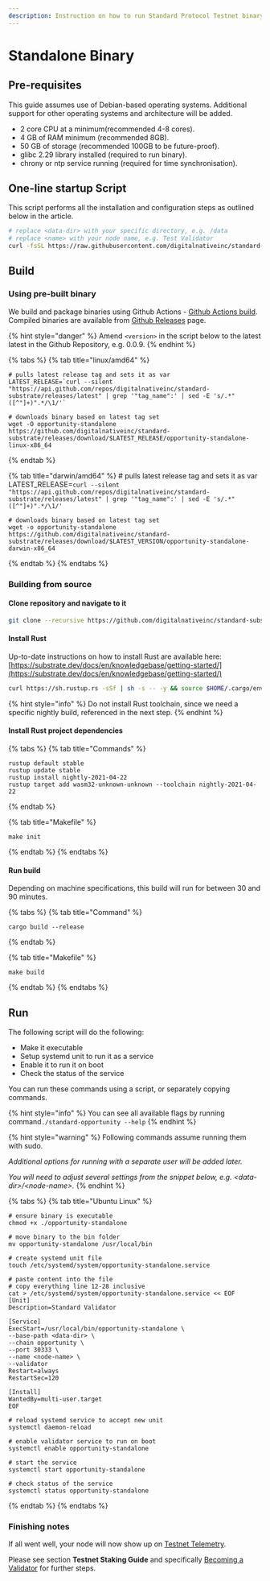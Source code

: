```yaml
---
description: Instruction on how to run Standard Protocol Testnet binary.
---
```


# Standalone Binary

## Pre-requisites

This guide assumes use of Debian-based operating systems. Additional support for other operating systems and architecture will be added.

* 2 core CPU at a minimum\(recommended 4-8 cores\).
* 4 GB of RAM minimum \(recommended 8GB\).
* 50 GB of storage \(recommended 100GB to be future-proof\).
* glibc 2.29 library installed \(required to run binary\).
* chrony or ntp service running \(required for time synchronisation\).

## One-line startup Script

This script performs all the installation and configuration steps as outlined below in the article.

```bash
# replace <data-dir> with your specific directory, e.g. /data
# replace <name> with your node name, e.g. Test Validator
curl -fsSL https://raw.githubusercontent.com/digitalnativeinc/standard-substrate/master/scripts/oneline.sh | bash -s <data-dir> <name>
```

## Build

### Using pre-built binary

We build and package binaries using Github Actions - [Github Actions build](https://github.com/digitalnativeinc/standard-substrate/actions/workflows/binary-build.yml). Compiled binaries are available from [Github Releases](https://github.com/digitalnativeinc/standard-substrate/releases) page.

{% hint style="danger" %}
Amend `<version>` in the script below to the latest latest in the Github Repository, e.g. 0.0.9.
{% endhint %}

{% tabs %}
{% tab title="linux/amd64" %}
```text
# pulls latest release tag and sets it as var
LATEST_RELEASE=`curl --silent "https://api.github.com/repos/digitalnativeinc/standard-substrate/releases/latest" | grep '"tag_name":' | sed -E 's/.*"([^"]+)".*/\1/'`

# downloads binary based on latest tag set
wget -O opportunity-standalone https://github.com/digitalnativeinc/standard-substrate/releases/download/$LATEST_RELEASE/opportunity-standalone-linux-x86_64
```
{% endtab %}

{% tab title="darwin/amd64" %}
    # pulls latest release tag and sets it as var
    LATEST_RELEASE=`curl --silent "https://api.github.com/repos/digitalnativeinc/standard-substrate/releases/latest" | grep '"tag_name":' | sed -E 's/.*"([^"]+)".*/\1/'`

    # downloads binary based on latest tag set
    wget -o opportunity-standalone https://github.com/digitalnativeinc/standard-substrate/releases/download/$LATEST_VERSION/opportunity-standalone-darwin-x86_64
{% endtab %}
{% endtabs %}

### Building from source

#### Clone repository and navigate to it

```bash
git clone --recursive https://github.com/digitalnativeinc/standard-substrate.git && cd standard-substrate
```

#### Install Rust

Up-to-date instructions on how to install Rust are available here: [https://substrate.dev/docs/en/knowledgebase/getting-started/](https://substrate.dev/docs/en/knowledgebase/getting-started/)

```bash
curl https://sh.rustup.rs -sSf | sh -s -- -y && source $HOME/.cargo/env
```

{% hint style="info" %}
Do not install Rust toolchain, since we need a specific nightly build, referenced in the next step.
{% endhint %}

#### Install Rust project dependencies

{% tabs %}
{% tab title="Commands" %}
```text
rustup default stable
rustup update stable
rustup install nightly-2021-04-22
rustup target add wasm32-unknown-unknown --toolchain nightly-2021-04-22
```
{% endtab %}

{% tab title="Makefile" %}
```
make init
```
{% endtab %}
{% endtabs %}

#### Run build

Depending on machine specifications, this build will run for between 30 and 90 minutes.

{% tabs %}
{% tab title="Command" %}
```text
cargo build --release
```
{% endtab %}

{% tab title="Makefile" %}
```
make build
```
{% endtab %}
{% endtabs %}

## Run

The following script will do the following:

* Make it executable
* Setup systemd unit to run it as a service
* Enable it to run it on boot
* Check the status of the service

You can run these commands using a script, or separately copying commands.

{% hint style="info" %}
You can see all available flags by running command`./standard-opportunity --help`
{% endhint %}

{% hint style="warning" %}
Following commands assume running them with sudo.

_Additional options for running with a separate user will be added later._

_You will need to adjust several settings from the snippet below, e.g. &lt;data-dir&gt;/&lt;node-name&gt;._
{% endhint %}

{% tabs %}
{% tab title="Ubuntu Linux" %}
```text
# ensure binary is executable
chmod +x ./opportunity-standalone

# move binary to the bin folder
mv opportunity-standalone /usr/local/bin

# create systemd unit file
touch /etc/systemd/system/opportunity-standalone.service

# paste content into the file
# copy everything line 12-28 inclusive
cat > /etc/systemd/system/opportunity-standalone.service << EOF
[Unit]
Description=Standard Validator

[Service]
ExecStart=/usr/local/bin/opportunity-standalone \
--base-path <data-dir> \
--chain opportunity \
--port 30333 \
--name <node-name> \
--validator
Restart=always
RestartSec=120

[Install]
WantedBy=multi-user.target
EOF

# reload systemd service to accept new unit
systemctl daemon-reload

# enable validator service to run on boot
systemctl enable opportunity-standalone

# start the service
systemctl start opportunity-standalone

# check status of the service
systemctl status opportunity-standalone
```
{% endtab %}
{% endtabs %}

### Finishing notes

If all went well, your node will now show up on [Testnet Telemetry](https://telemetry.polkadot.io/#/Opportunity%20Standalone%20Testnet).

Please see section **Testnet Staking Guide** and specifically [Becoming a Validator](../testnet-staking-guide/bonding-opt-token/becoming-a-validator.md) for further steps.


